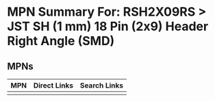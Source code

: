 



# MPN Summary For: RSH2X09RS > JST SH (1 mm) 18 Pin (2x9) Header Right Angle (SMD)

## MPNs
  

|MPN|Direct Links|Search Links|
| :--- | :--- | :--- |
||||
